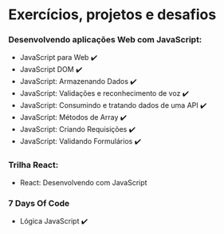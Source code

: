 # Exercícios, projetos e desafios
### Desenvolvendo aplicações Web com JavaScript:
- JavaScript para Web :heavy_check_mark:
- JavaScript DOM :heavy_check_mark:
- JavaScript: Armazenando Dados :heavy_check_mark:
- JavaScript: Validações e reconhecimento de voz :heavy_check_mark:
- JavaScript: Consumindo e tratando dados de uma API :heavy_check_mark:
- JavaScript: Métodos de Array :heavy_check_mark:
- JavaScript: Criando Requisições :heavy_check_mark:
- JavaScript: Validando Formulários :heavy_check_mark:

### Trilha React:
- React: Desenvolvendo com JavaScript
### 7 Days Of Code
- Lógica JavaScript :heavy_check_mark:
